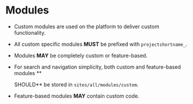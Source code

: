 # Modules

* Custom modules are used on the platform to deliver custom functionality.
* All custom specific modules **MUST** be prefixed with `projectshortname_`.
* Modules **MAY** be completely custom or feature-based.
* For search and navigation simplicity, both custom and feature-based modules \*\*

  SHOULD\*\* be stored in `sites/all/modules/custom`.

* Feature-based modules **MAY** contain custom code.

